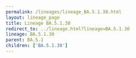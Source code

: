 ```yaml
---
permalink: /lineages/lineage_BA.5.1.30.html
layout: lineage_page
title: Lineage BA.5.1.30
redirect_to: ../lineage.html?lineage=BA.5.1.30
lineage: BA.5.1.30
parent: BA.5.1
children: ['BA.5.1.30']
---
```

